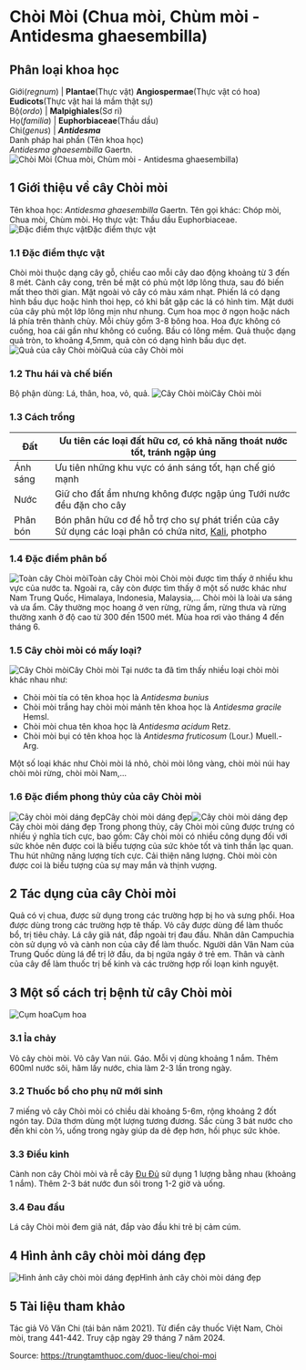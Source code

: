 # Chòi Mòi (Chua mòi, Chùm mòi - Antidesma ghaesembilla)

Phân loại khoa học  
---  
Giới(_regnum_) |  **Plantae**(Thực vật) **Angiospermae**(Thực vật có hoa) **Eudicots**(Thực vật hai lá mầm thật sự)  
Bộ(_ordo_) | **Malpighiales**(Sơ ri)  
Họ(_familia_) | **Euphorbiaceae**(Thầu dầu)  
Chi(_genus_) | **_Antidesma_**  
Danh pháp hai phần (Tên khoa học)  
_Antidesma ghaesembilla_ Gaertn.  
![Chòi Mòi \(Chua mòi, Chùm mòi - Antidesma ghaesembilla\)](https://trungtamthuoc.com/images/others/cay-choi-moi-7-2813.jpg)
##  1 Giới thiệu về cây Chòi mòi
Tên khoa học: _Antidesma ghaesembilla_ Gaertn.
Tên gọi khác: Chóp mòi, Chua mòi, Chùm mòi.
Họ thực vật: Thầu dầu Euphorbiaceae.
![Đặc điểm thực vật](https://trungtamthuoc.com/images/item/cay-choi-moi.jpg)Đặc điểm thực vật
### 1.1 Đặc điểm thực vật
Chòi mòi thuộc dạng cây gỗ, chiều cao mỗi cây dao động khoảng từ 3 đến 8 mét. Cành cây cong, trên bề mặt có phủ một lớp lông thưa, sau đó biến mất theo thời gian. Mặt ngoài vỏ cây có màu xám nhạt.
Phiến lá có dạng hình bầu dục hoặc hình thoi hẹp, có khi bắt gặp các lá có hình tim. Mặt dưới của cây phủ một lớp lông mịn như nhung.
Cụm hoa mọc ở ngọn hoặc nách lá phía trên thành chùy. Mỗi chùy gồm 3-8 bông hoa. Hoa đực không có cuống, hoa cái gần như không có cuống.
Bầu có lông mềm.
Quả thuộc dạng quả tròn, to khoảng 4,5mm, quả còn có dạng hình bầu dục dẹt.
![Quả của cây Chòi mòi](https://trungtamthuoc.com/images/item/cay-choi-moi-0.jpg)Quả của cây Chòi mòi
### 1.2 Thu hái và chế biến
Bộ phận dùng: Lá, thân, hoa, vỏ, quả.
![Cây Chòi mòi](https://trungtamthuoc.com/images/item/cay-choi-moi-1.jpg)Cây Chòi mòi
### 1.3 Cách trồng
Đất | Ưu tiên các loại đất hữu cơ, có khả năng thoát nước tốt, tránh ngập úng  
---|---  
Ánh sáng | Ưu tiên những khu vực có ánh sáng tốt, hạn chế gió mạnh  
Nước |  Giữ cho đất ẩm nhưng không được ngập úng Tưới nước đều đặn cho cây  
Phân bón |  Bón phân hữu cơ để hỗ trợ cho sự phát triển của cây Sử dụng các loại phân có chứa nitơ, [Kali](https://trungtamthuoc.com/hoat-chat/kali "Kali"), photpho  
### 1.4 Đặc điểm phân bố
![Toàn cây Chòi mòi](https://trungtamthuoc.com/images/item/cay-choi-moi-2.jpg)Toàn cây Chòi mòi
Chòi mòi được tìm thấy ở nhiều khu vực của nước ta. Ngoài ra, cây còn được tìm thấy ở một số nước khác như Nam Trung Quốc, Himalaya, Indonesia, Malaysia,...
Chòi mòi là loài ưa sáng và ưa ẩm. Cây thường mọc hoang ở ven rừng, rừng ẩm, rừng thưa và rừng thường xanh ở độ cao từ 300 đến 1500 mét.
Mùa hoa rơi vào tháng 4 đến tháng 6.
### 1.5 Cây chòi mòi có mấy loại?
![Cây Chòi mòi](https://trungtamthuoc.com/images/item/cay-choi-moi-3.jpg)Cây Chòi mòi
Tại nước ta đã tìm thấy nhiều loại chòi mòi khác nhau như:
  * Chòi mòi tía có tên khoa học là _Antidesma bunius_
  * Chòi mòi trắng hay chòi mòi mảnh tên khoa học là _Antidesma gracile_ Hemsl.
  * Chòi mòi chua tên khoa học là _Antidesma acidum_ Retz.
  * Chòi mòi bụi có tên khoa học là _Antidesma fruticosum_ (Lour.) Muell.-Arg.


Một số loại khác như Chòi mòi lá nhỏ, chòi mòi lông vàng, chòi mòi núi hay chòi mòi rừng, chòi mòi Nam,...
### 1.6 Đặc điểm phong thủy của cây Chòi mòi
![Cây chòi mòi dáng đẹp](https://trungtamthuoc.com/images/item/cay-choi-moi-5.jpg)Cây chòi mòi dáng đẹp![Cây chòi mòi dáng đẹp](https://trungtamthuoc.com/images/item/cay-choi-moi-4.jpg)Cây chòi mòi dáng đẹp
Trong phong thủy, cây Chòi mòi cũng được trưng có nhiều ý nghĩa tích cực, bao gồm:
Cây chòi mòi có nhiều công dụng đối với sức khỏe nên được coi là biểu tượng của sức khỏe tốt và tinh thần lạc quan.
Thu hút những năng lượng tích cực.
Cải thiện năng lượng.
Chòi mòi còn được coi là biểu tượng của sự may mắn và thịnh vượng.
##  2 Tác dụng của cây Chòi mòi
Quả có vị chua, được sử dụng trong các trường hợp bị ho và sưng phổi.
Hoa được dùng trong các trường hợp tê thấp.
Vỏ cây được dùng để làm thuốc bổ, trị tiêu chảy.
Lá cây giã nát, đắp ngoài trị đau đầu.
Nhân dân Campuchia còn sử dụng vỏ và cành non của cây để làm thuốc.
Người dân Vân Nam của Trung Quốc dùng lá để trị lở đầu, da bị ngứa ngáy ở trẻ em. Thân và cành của cây để làm thuốc trị bế kinh và các trường hợp rối loạn kinh nguyệt.
##  3 Một số cách trị bệnh từ cây Chòi mòi
![Cụm hoa](https://trungtamthuoc.com/images/item/cay-choi-moi-6.jpg)Cụm hoa
### 3.1 Ỉa chảy
Vỏ cây chòi mòi.
Vỏ cây Van núi.
Gáo.
Mỗi vị dùng khoảng 1 nắm.
Thêm 600ml nước sôi, hãm lấy nước, chia làm 2-3 lần trong ngày.
### 3.2 Thuốc bổ cho phụ nữ mới sinh
7 miếng vỏ cây Chòi mòi có chiều dài khoảng 5-6m, rộng khoảng 2 đốt ngón tay.
Dứa thơm dùng một lượng tương đương.
Sắc cùng 3 bát nước cho đến khi còn ⅓, uống trong ngày giúp da dẻ đẹp hơn, hồi phục sức khỏe.
### 3.3 Điều kinh
Cành non cây Chòi mòi và rễ cây [Đu Đủ](https://trungtamthuoc.com/duoc-lieu/du-du-01 "Đu Đủ") sử dụng 1 lượng bằng nhau (khoảng 1 nắm).
Thêm 2-3 bát nước đun sôi trong 1-2 giờ và uống.
### 3.4 Đau đầu
Lá cây Chòi mòi đem giã nát, đắp vào đầu khi trẻ bị cảm cúm.
##  4 Hình ảnh cây chòi mòi dáng đẹp
![Hình ảnh cây chòi mòi dáng đẹp](https://trungtamthuoc.com/images/item/cay-choi-moi-j.jpg)Hình ảnh cây chòi mòi dáng đẹp
##  5 Tài liệu tham khảo
Tác giả Võ Văn Chi (tái bản năm 2021). Từ điển cây thuốc Việt Nam, Chòi mòi, trang 441-442. Truy cập ngày 29 tháng 7 năm 2024.


Source: https://trungtamthuoc.com/duoc-lieu/choi-moi
